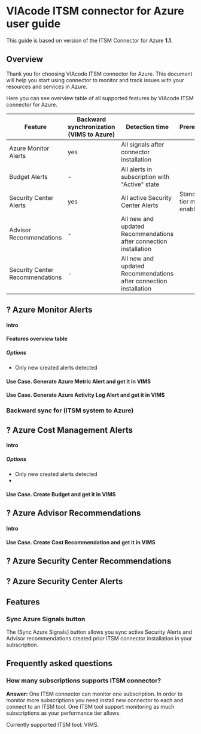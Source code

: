 # VIAcode ITSM connector for Azure user guide
This guide is based on version of the ITSM Connector for Azure **1.1**.

<!-- TOC -->

<!-- TOC END -->

## Overview

Thank you for choosing VIAcode ITSM connector for Azure. This document will help you start using connector to monitor and track issues with your resources and services in Azure.

Here you can see overview table of all supported features by VIAcode ITSM connector for Azure. 



| Feature                         | Backward synchronization (VIMS to Azure) | Detection time                                               | Prerequisite                  | Supported ITSM tool |
| ------------------------------- | ---------------------------------------- | ------------------------------------------------------------ | ----------------------------- | ------------------- |
| Azure Monitor Alerts            | yes                                      | All signals after connector installation                     |                               | VIMS                |
| Budget Alerts                   | -                                        | All alerts in subscription with "Active" state               |                               | VIMS                |
| Security Center Alerts          | yes                                      | All active Security Center Alerts                            | Standard tier must be enabled | VIMS                |
| Advisor Recommendations         | -                                        | All new and updated Recommendations after connection installation |                               | VIMS                |
| Security Center Recommendations | -                                        | All new and updated Recommendations after connection installation |                               | VIMS                |




## ? Azure Monitor Alerts
#### Intro
#### Features overview table
##### Options
- Only new created alerts detected
#### Use Case.  Generate Azure Metric Alert and get it in VIMS
#### Use Case.  Generate Azure Activity Log  Alert and get it in VIMS

### Backward sync  for (ITSM system to Azure)


## ? Azure Cost Management Alerts
#### Intro
##### Options 
- Only new created alerts detected
- 
#### Use Case. Create Budget and get it in VIMS

## ? Azure Advisor Recommendations
#### Intro
#### Use Case. Create Cost Recommendation and get it in VIMS

## ? Azure Security Center Recommendations


## ? Azure Security Center Alerts 

## Features
### Sync Azure Signals button

The [Sync Azure Signals] button allows you sync active Security Alerts and Advisor recommendations created prior ITSM connector installation in your subscription.



## Frequently asked questions

### How many subscriptions supports ITSM connector? 

**Answer:** One ITSM connector can monitor one subscription.  In order to monitor more subscriptions you need install new connector to each and connect to an ITSM tool. One ITSM tool support monitoring as much subscriptions as your performance tier allows. 

Currently supported ITSM tool: VIMS. 

